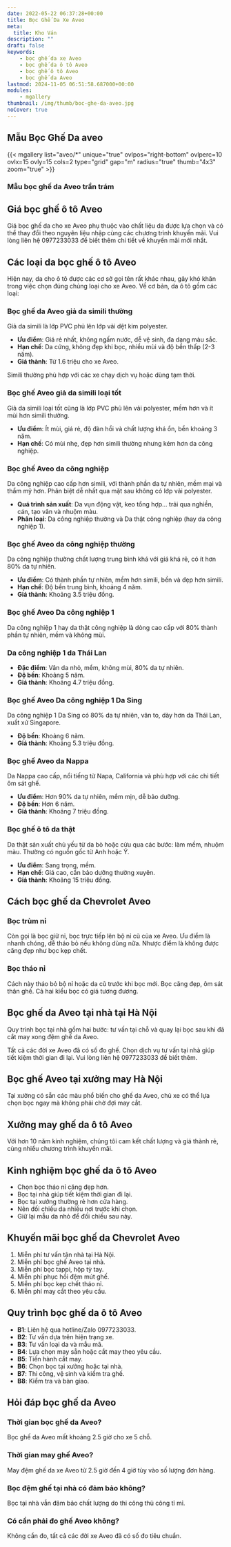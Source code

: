 ```yaml
---
date: 2022-05-22 06:37:28+00:00
title: Bọc Ghế Da Xe Aveo
meta:
  title: Kho Ván 
description: ""
draft: false
keywords:
    - bọc ghế da xe Aveo
    - bọc ghế da ô tô Aveo
    - bọc ghế ô tô Aveo
    - bọc ghế da Aveo
lastmod: 2024-11-05 06:51:58.687000+00:00
modules:
    - mgallery
thumbnail: /img/thumb/boc-ghe-da-aveo.jpg
noCover: true
---
```


## Mẫu Bọc Ghế Da aveo
{{< mgallery list="aveo/*" unique="true" ovlpos="right-bottom" ovlperc=10 ovlx=15 ovly=15 cols=2 type="grid" gap="m" radius="true" thumb="4x3" zoom="true" >}}

### Mẫu bọc ghế da Aveo trần trám

## Giá bọc ghế ô tô Aveo
Giá bọc ghế da cho xe Aveo phụ thuộc vào chất liệu da được lựa chọn và có thể thay đổi theo nguyên liệu nhập cùng các chương trình khuyến mãi. Vui lòng liên hệ 0977233033 để biết thêm chi tiết về khuyến mãi mới nhất.

## Các loại da bọc ghế ô tô Aveo
Hiện nay, da cho ô tô được các cơ sở gọi tên rất khác nhau, gây khó khăn trong việc chọn đúng chủng loại cho xe Aveo. Về cơ bản, da ô tô gồm các loại:

### Bọc ghế da Aveo giả da simili thường
Giả da simili là lớp PVC phủ lên lớp vải dệt kim polyester.

- **Ưu điểm**: Giá rẻ nhất, không ngấm nước, dễ vệ sinh, đa dạng màu sắc.
- **Hạn chế**: Da cứng, không đẹp khi bọc, nhiều mùi và độ bền thấp (2-3 năm).
- **Giá thành**: Từ 1.6 triệu cho xe Aveo.

Simili thường phù hợp với các xe chạy dịch vụ hoặc dùng tạm thời.

### Bọc ghế Aveo giả da simili loại tốt
Giả da simili loại tốt cũng là lớp PVC phủ lên vải polyester, mềm hơn và ít mùi hơn simili thường.

- **Ưu điểm**: Ít mùi, giá rẻ, độ đàn hồi và chất lượng khá ổn, bền khoảng 3 năm.
- **Hạn chế**: Có mùi nhẹ, đẹp hơn simili thường nhưng kém hơn da công nghiệp.

### Bọc ghế Aveo da công nghiệp
Da công nghiệp cao cấp hơn simili, với thành phần da tự nhiên, mềm mại và thẩm mỹ hơn. Phân biệt dễ nhất qua mặt sau không có lớp vải polyester.

- **Quá trình sản xuất**: Da vụn động vật, keo tổng hợp... trải qua nghiền, cán, tạo vân và nhuộm màu.
- **Phân loại**: Da công nghiệp thường và Da thật công nghiệp (hay da công nghiệp 1).

### Bọc ghế Aveo da công nghiệp thường
Da công nghiệp thường chất lượng trung bình khá với giá khá rẻ, có ít hơn 80% da tự nhiên.

- **Ưu điểm**: Có thành phần tự nhiên, mềm hơn simili, bền và đẹp hơn simili.
- **Hạn chế**: Độ bền trung bình, khoảng 4 năm.
- **Giá thành**: Khoảng 3.5 triệu đồng.

### Bọc ghế Aveo Da công nghiệp 1
Da công nghiệp 1 hay da thật công nghiệp là dòng cao cấp với 80% thành phần tự nhiên, mềm và không mùi.

### Da công nghiệp 1 da Thái Lan
- **Đặc điểm**: Vân da nhỏ, mềm, không mùi, 80% da tự nhiên.
- **Độ bền**: Khoảng 5 năm.
- **Giá thành**: Khoảng 4.7 triệu đồng.

### Bọc ghế Aveo Da công nghiệp 1 Da Sing
Da công nghiệp 1 Da Sing có 80% da tự nhiên, vân to, dày hơn da Thái Lan, xuất xứ Singapore.

- **Độ bền**: Khoảng 6 năm.
- **Giá thành**: Khoảng 5.3 triệu đồng.

### Bọc ghế Aveo da Nappa
Da Nappa cao cấp, nổi tiếng từ Napa, California và phù hợp với các chi tiết ôm sát ghế.

- **Ưu điểm**: Hơn 90% da tự nhiên, mềm mịn, dễ bảo dưỡng.
- **Độ bền**: Hơn 6 năm.
- **Giá thành**: Khoảng 7 triệu đồng.

### Bọc ghế ô tô da thật
Da thật sản xuất chủ yếu từ da bò hoặc cừu qua các bước: làm mềm, nhuộm màu. Thường có nguồn gốc từ Anh hoặc Ý.

- **Ưu điểm**: Sang trọng, mềm.
- **Hạn chế**: Giá cao, cần bảo dưỡng thường xuyên.
- **Giá thành**: Khoảng 15 triệu đồng.

## Cách bọc ghế da Chevrolet Aveo

### Bọc trùm nỉ
Còn gọi là bọc giữ nỉ, bọc trực tiếp lên bộ nỉ cũ của xe Aveo. Ưu điểm là nhanh chóng, dễ tháo bỏ nếu không dùng nữa. Nhược điểm là không được căng đẹp như bọc kẹp chết.

### Bọc tháo nỉ
Cách này tháo bỏ bộ nỉ hoặc da cũ trước khi bọc mới. Bọc căng đẹp, ôm sát thân ghế. Cả hai kiểu bọc có giá tương đương.

## Bọc ghế da Aveo tại nhà tại Hà Nội
Quy trình bọc tại nhà gồm hai bước: tư vấn tại chỗ và quay lại bọc sau khi đã cắt may xong đệm ghế da Aveo.

Tất cả các đời xe Aveo đã có số đo ghế. Chọn dịch vụ tư vấn tại nhà giúp tiết kiệm thời gian đi lại. Vui lòng liên hệ 0977233033 để biết thêm.

## Bọc ghế Aveo tại xưởng may Hà Nội
Tại xưởng có sẵn các màu phổ biến cho ghế da Aveo, chủ xe có thể lựa chọn bọc ngay mà không phải chờ đợi may cắt.

## Xưởng may ghế da ô tô Aveo
Với hơn 10 năm kinh nghiệm, chúng tôi cam kết chất lượng và giá thành rẻ, cùng nhiều chương trình khuyến mãi.

## Kinh nghiệm bọc ghế da ô tô Aveo
- Chọn bọc tháo nỉ căng đẹp hơn.
- Bọc tại nhà giúp tiết kiệm thời gian đi lại.
- Bọc tại xưởng thường rẻ hơn cửa hàng.
- Nên đối chiếu da nhiều nơi trước khi chọn.
- Giữ lại mẫu da nhỏ để đối chiếu sau này.

## Khuyến mãi bọc ghế da Chevrolet Aveo
1. Miễn phí tư vấn tận nhà tại Hà Nội.
2. Miễn phí bọc ghế Aveo tại nhà.
3. Miễn phí bọc tappi, hộp tỳ tay.
4. Miễn phí phục hồi đệm mút ghế.
5. Miễn phí bọc kẹp chết tháo nỉ.
6. Miễn phí may cắt theo yêu cầu.

## Quy trình bọc ghế da ô tô Aveo
- **B1**: Liên hệ qua hotline/Zalo 0977233033.
- **B2**: Tư vấn dựa trên hiện trạng xe.
- **B3**: Tư vấn loại da và mẫu mã.
- **B4**: Lựa chọn may sẵn hoặc cắt may theo yêu cầu.
- **B5**: Tiến hành cắt may.
- **B6**: Chọn bọc tại xưởng hoặc tại nhà.
- **B7**: Thi công, vệ sinh và kiểm tra ghế.
- **B8**: Kiểm tra và bàn giao.

## Hỏi đáp bọc ghế da Aveo

### Thời gian bọc ghế da Aveo?
Bọc ghế da Aveo mất khoảng 2.5 giờ cho xe 5 chỗ.

### Thời gian may ghế Aveo?
May đệm ghế da xe Aveo từ 2.5 giờ đến 4 giờ tùy vào số lượng đơn hàng.

### Bọc đệm ghế tại nhà có đảm bảo không?
Bọc tại nhà vẫn đảm bảo chất lượng do thi công thủ công tỉ mỉ.

### Có cần phải đo ghế Aveo không?
Không cần đo, tất cả các đời xe Aveo đã có số đo tiêu chuẩn.
 